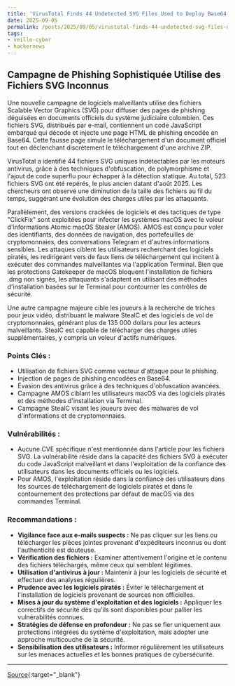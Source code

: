 ```yaml
---
title: 'VirusTotal Finds 44 Undetected SVG Files Used to Deploy Base64-Encoded Phishing Pages'
date: 2025-09-05
permalink: /posts/2025/09/05/virustotal-finds-44-undetected-svg-files-used-to-deploy-base64-encoded-phishing-pages/
tags:
- veille-cyber
- hackernews
---
```

## Campagne de Phishing Sophistiquée Utilise des Fichiers SVG Inconnus

Une nouvelle campagne de logiciels malveillants utilise des fichiers Scalable Vector Graphics (SVG) pour diffuser des pages de phishing déguisées en documents officiels du système judiciaire colombien. Ces fichiers SVG, distribués par e-mail, contiennent un code JavaScript embarqué qui décode et injecte une page HTML de phishing encodée en Base64. Cette fausse page simule le téléchargement d'un document officiel tout en déclenchant discrètement le téléchargement d'une archive ZIP.

VirusTotal a identifié 44 fichiers SVG uniques indétectables par les moteurs antivirus, grâce à des techniques d'obfuscation, de polymorphisme et l'ajout de code superflu pour échapper à la détection statique. Au total, 523 fichiers SVG ont été repérés, le plus ancien datant d'août 2025. Les chercheurs ont observé une diminution de la taille des fichiers au fil du temps, suggérant une évolution des charges utiles par les attaquants.

Parallèlement, des versions crackées de logiciels et des tactiques de type "ClickFix" sont exploitées pour infecter les systèmes macOS avec le voleur d'informations Atomic macOS Stealer (AMOS). AMOS est conçu pour voler des identifiants, des données de navigation, des portefeuilles de cryptomonnaies, des conversations Telegram et d'autres informations sensibles. Les attaques ciblent les utilisateurs recherchant des logiciels piratés, les redirigeant vers de faux liens de téléchargement qui incitent à exécuter des commandes malveillantes via l'application Terminal. Bien que les protections Gatekeeper de macOS bloquent l'installation de fichiers .dmg non signés, les attaquants s'adaptent en utilisant des méthodes d'installation basées sur le Terminal pour contourner les contrôles de sécurité.

Une autre campagne majeure cible les joueurs à la recherche de triches pour jeux vidéo, distribuant le malware StealC et des logiciels de vol de cryptomonnaies, générant plus de 135 000 dollars pour les acteurs malveillants. StealC est capable de télécharger des charges utiles supplémentaires, y compris un voleur d'actifs numériques.

### Points Clés :

*   Utilisation de fichiers SVG comme vecteur d'attaque pour le phishing.
*   Injection de pages de phishing encodées en Base64.
*   Évasion des antivirus grâce à des techniques d'obfuscation avancées.
*   Campagne AMOS ciblant les utilisateurs macOS via des logiciels piratés et des méthodes d'installation via Terminal.
*   Campagne StealC visant les joueurs avec des malwares de vol d'informations et de cryptomonnaies.

### Vulnérabilités :

*   Aucune CVE spécifique n'est mentionnée dans l'article pour les fichiers SVG. La vulnérabilité réside dans la capacité des fichiers SVG à exécuter du code JavaScript malveillant et dans l'exploitation de la confiance des utilisateurs dans les documents officiels ou les logiciels.
*   Pour AMOS, l'exploitation réside dans la confiance des utilisateurs dans les sources de téléchargement de logiciels piratés et dans le contournement des protections par défaut de macOS via des commandes Terminal.

### Recommandations :

*   **Vigilance face aux e-mails suspects :** Ne pas cliquer sur les liens ou télécharger les pièces jointes provenant d'expéditeurs inconnus ou dont l'authenticité est douteuse.
*   **Vérification des fichiers :** Examiner attentivement l'origine et le contenu des fichiers téléchargés, même ceux qui semblent légitimes.
*   **Utilisation d'antivirus à jour :** Maintenir à jour les logiciels de sécurité et effectuer des analyses régulières.
*   **Prudence avec les logiciels piratés :** Éviter le téléchargement et l'installation de logiciels provenant de sources non officielles.
*   **Mises à jour du système d'exploitation et des logiciels :** Appliquer les correctifs de sécurité dès qu'ils sont disponibles pour pallier les vulnérabilités connues.
*   **Stratégies de défense en profondeur :** Ne pas se fier uniquement aux protections intégrées du système d'exploitation, mais adopter une approche multicouche de la sécurité.
*   **Sensibilisation des utilisateurs :** Informer régulièrement les utilisateurs sur les menaces actuelles et les bonnes pratiques de cybersécurité.

---
[Source](https://thehackernews.com/2025/09/virustotal-finds-44-undetected-svg.html){:target="_blank"}
